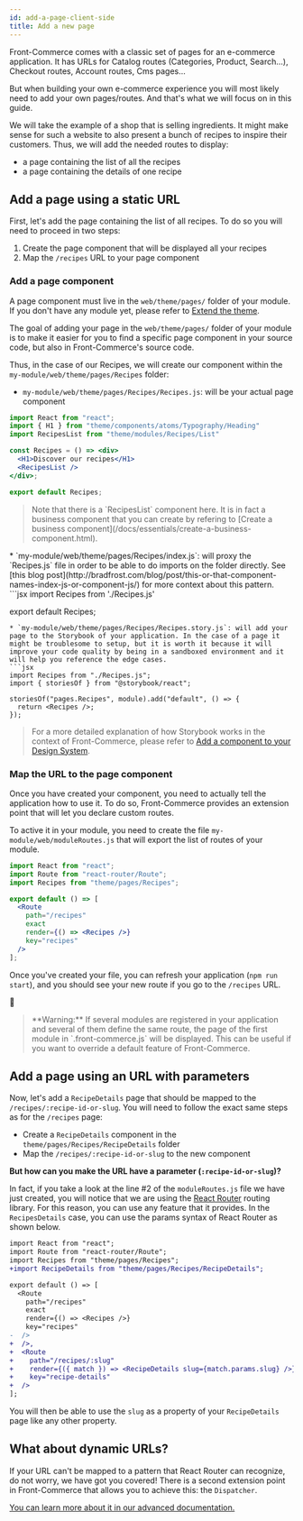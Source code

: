```yaml
---
id: add-a-page-client-side
title: Add a new page
---
```


Front-Commerce comes with a classic set of pages for an e-commerce application.
It has URLs for Catalog routes (Categories, Product, Search…), Checkout routes,
Account routes, Cms pages…

But when building your own e-commerce experience you will most likely need
to add your own pages/routes. And that's what we will focus on in this guide.

We will take the example of a shop that is selling ingredients. It might make
sense for such a website to also present a bunch of recipes to inspire their
customers. Thus, we will add the needed routes to display:

* a page containing the list of all the recipes
* a page containing the details of one recipe

## Add a page using a static URL

First, let's add the page containing the list of all recipes. To do so you will
need to proceed in two steps:

1. Create the page component that will be displayed all your recipes
2. Map the `/recipes` URL to your page component

### Add a page component

A page component must live in the `web/theme/pages/` folder of your module. If you don't have any module yet, please refer to [Extend the theme](extend-the-theme.html).

The goal of adding your page in the `web/theme/pages/` folder of your module is to make it easier for you to find a specific page component in your source code, but also in Front-Commerce's source code.

Thus, in the case of our Recipes, we will create our component within the `my-module/web/theme/pages/Recipes` folder:

* `my-module/web/theme/pages/Recipes/Recipes.js`: will be your actual page component
```jsx
import React from "react";
import { H1 } from "theme/components/atoms/Typography/Heading"
import RecipesList from "theme/modules/Recipes/List"

const Recipes = () => <div>
  <H1>Discover our recipes</H1>
  <RecipesList />
</div>;

export default Recipes;
```
  <blockquote class="note">
  Note that there is a `RecipesList` component here. It is in fact a business component that you can create by refering to [Create a business component](/docs/essentials/create-a-business-component.html).
  </blockquote>
* `my-module/web/theme/pages/Recipes/index.js`: will proxy the `Recipes.js` file in order to be able to do imports on the folder directly. See [this blog post](http://bradfrost.com/blog/post/this-or-that-component-names-index-js-or-component-js/) for more context about this pattern.
<!-- TODO add comment about code splitting and link to our documentation -->
```jsx
import Recipes from './Recipes.js'

export default Recipes;
```
* `my-module/web/theme/pages/Recipes/Recipes.story.js`: will add your page to the Storybook of your application. In the case of a page it might be troublesome to setup, but it is worth it because it will improve your code quality by being in a sandboxed environment and it will help you reference the edge cases.
```jsx
import Recipes from "./Recipes.js";
import { storiesOf } from "@storybook/react";

storiesOf("pages.Recipes", module).add("default", () => {
  return <Recipes />;
});
```
  <blockquote class="note">
  For a more detailed explanation of how Storybook works in the context of Front-Commerce, please refer to <a href="add-component-to-storybook.html">Add a component to your Design System</a>.
  </blockquote>

### Map the URL to the page component

Once you have created your component, you need to actually tell the application how to use it. To do so, Front-Commerce provides an extension point that will let you declare custom routes.

To active it in your module, you need to create the file `my-module/web/moduleRoutes.js` that will export the list of routes of your module.

```jsx
import React from "react";
import Route from "react-router/Route";
import Recipes from "theme/pages/Recipes";

export default () => [
  <Route
    path="/recipes"
    exact
    render={() => <Recipes />}
    key="recipes"
  />
];
```

Once you've created your file, you can refresh your application
(`npm run start`), and you should see your new route if you go
to the `/recipes` URL.

🎉

<blockquote class="warning">
    **Warning:** If several modules are registered in your application and several of them define the same route, the page of the first module in `.front-commerce.js` will be displayed. This can be useful if you want to override a default feature of Front-Commerce.
</blockquote>

## Add a page using an URL with parameters

Now, let's add a `RecipeDetails` page that should be mapped to the
`/recipes/:recipe-id-or-slug`. You will need to follow the exact
same steps as for the `/recipes` page:
* Create a `RecipeDetails` component in the
`theme/pages/Recipes/RecipeDetails` folder
* Map the `/recipes/:recipe-id-or-slug` to the new component

**But how can you make the URL have a parameter (`:recipe-id-or-slug`)?**

In fact, if you take a look at the line #2 of the `moduleRoutes.js` file we have just created, you will notice that we are using the [React Router](https://github.com/ReactTraining/react-router) routing library. For this reason, you can use any feature that it provides. In the `RecipesDetails` case, you can use the params syntax of React Router as shown below.

```diff
import React from "react";
import Route from "react-router/Route";
import Recipes from "theme/pages/Recipes";
+import RecipeDetails from "theme/pages/Recipes/RecipeDetails";

export default () => [
  <Route
    path="/recipes"
    exact
    render={() => <Recipes />}
    key="recipes"
-  />
+  />,
+  <Route
+    path="/recipes/:slug"
+    render={({ match }) => <RecipeDetails slug={match.params.slug} />}
+    key="recipe-details"
+  />
];
```

You will then be able to use the `slug` as a property of your `RecipeDetails` page like any other property.

## What about dynamic URLs?

If your URL can't be mapped to a pattern that React Router can recognize, do not worry,
we have got you covered! There is a second extension point in Front-Commerce that allows you to achieve this: the `Dispatcher`.

[You can learn more about it in our advanced documentation.](../advanced/theme/route-dispatcher.html)
